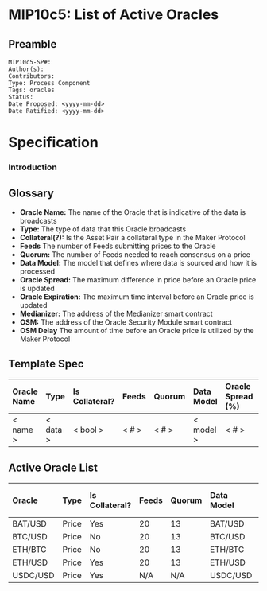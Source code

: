 # MIP10c5: List of Active Oracles

## Preamble
```
MIP10c5-SP#: 
Author(s):
Contributors:
Type: Process Component
Tags: oracles
Status:
Date Proposed: <yyyy-mm-dd>
Date Ratified: <yyyy-mm-dd>
```

# Specification

### Introduction

## Glossary

- **Oracle Name:** The name of the Oracle that is indicative of the data is broadcasts
- **Type:** The type of data that this Oracle broadcasts
- **Collateral(?):** Is the Asset Pair a collateral type in the Maker Protocol
- **Feeds** The number of Feeds submitting prices to the Oracle
- **Quorum:** The number of Feeds needed to reach consensus on a price
- **Data Model:** The model that defines where data is sourced and how it is processed
- **Oracle Spread:**  The maximum difference in price before an Oracle price is updated
- **Oracle Expiration:** The maximum time interval before an Oracle price is updated
- **Medianizer:** The address of the Medianizer smart contract
- **OSM:** The address of the Oracle Security Module smart contract
- **OSM Delay** The amount of time before an Oracle price is utilized by the Maker Protocol


## Template Spec

|   Oracle Name  |      Type     | Is Collateral? | Feeds | Quorum |  Data Model | Oracle Spread (%) | Oracle Expiration (s) |  Medianizer  |     OSM     | OSM Delay (s) |
| :------------- | :------------ | :------------- |:----- | :----- |:----------- | :---------------- | :-------------------- | :----------- | :---------- | :------------ |
|    < name >    |    < data >   |    < bool >    | < # > |  < # > |  < model >  |       < # >       |          < # >        |  < address > | < address > |     < # >     |

## Active Oracle List

|      Oracle    |       Type    | Is Collateral? | Feeds | Quorum |  Data Model | Oracle Spread (%) | Oracle Expiration (s) |  Medianizer  |     OSM     | OSM Delay (s) |
| :------------- | :------------ | :------------- |:----- | :----- |:----------- | :---------------- | :-------------------- | :----------- | :---------- | :------------ |
|     BAT/USD    |     Price     |       Yes      |  20   |   13   |   BAT/USD   |          1        |          15500        | 0x18B4633D6E39870f398597f3c1bA8c4A41294966 | 0xB4eb54AF9Cc7882DF0121d26c5b97E802915ABe6 | 3600 |
|     BTC/USD    |     Price     |       No       |  20   |   13   |   BTC/USD   |         0.5       |          15500        | 0xe0F30cb149fAADC7247E953746Be9BbBB6B5751f | | N/A |
|     ETH/BTC    |     Price     |       No       |  20   |   13   |   ETH/BTC   |         0.5       |          15500        | 0x81A679f98b63B3dDf2F17CB5619f4d6775b3c5ED | | N/A |
|     ETH/USD    |     Price     |       Yes      |  20   |   13   |   ETH/USD   |         0.5       |          15500        | 0x64DE91F5A373Cd4c28de3600cB34C7C6cE410C85 | 0x81FE72B5A8d1A857d176C3E7d5Bd2679A9B85763 | 3600 |
|     USDC/USD   |     Price     |       Yes      |  N/A  |  N/A   |   USDC/USD  |         N/A       |           N/A         | 0x77b68899b99b686F415d074278a9a16b336085A0 | | N/A |